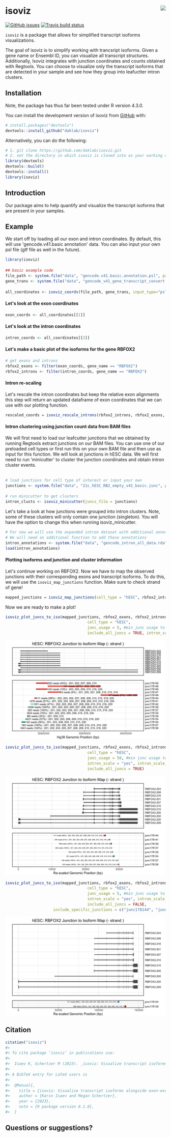 # isoviz <img src="inst/figures/isoviz.png" align="right" height="139"/>

<!-- badges: start -->

[![GitHub issues](https://img.shields.io/github/issues/daklab/isoviz)](https://img.shields.io/github/issues/daklab/isoviz/issues) [![Travis build status](https://travis-ci.com/karini925/isoviz.svg?branch=master)](https://travis-ci.com/karini925/isoviz)

<!-- badges: end -->

`isoviz` is a package that allows for simplified transcript isoforms visualizations.

The goal of isoviz is to simplify working with trancsript isoforms. Given a gene name or Ensembl ID, you can visualize all transcript structures. Additionally, Isoviz integrates with junction coordinates and counts obtained with Regtools. You can choose to visualize only the transcript isoforms that are detected in your sample and see how they group into leafuctter intron clusters.

## Installation

Note, the package has thus far been tested under R version 4.3.0.

You can install the development version of isoviz from [GitHub](https://github.com/) with:

``` r
# install.packages("devtools")
devtools::install_github("daklab/isoviz")
```

Alternatively, you can do the following:

``` r
# 1. git clone https://github.com/daklab/isoviz.git
# 2. set the directory in which isoviz is cloned into as your working directory, then do the following:
library(devtools)
devtools::build()
devtools::install()
library(isoviz)
```

## Introduction

Our package aims to help quantify and visualize the transcript isoforms that are present in your samples.

## Example

We start off by loading all our exon and intron coordinates. By default, this will use 'gencode.v41.basic annotation' data. You can also input your own psl file (gtf file as well in the future).

``` r
library(isoviz)

## basic example code
file_path <- system.file("data", "gencode.v41.basic.annotation.psl", package="isoviz")
gene_trans <- system.file("data", "gencode_v41_gene_transcript_convert.txt", package="isoviz")

all_coordinates <- isoviz_coords(file_path, gene_trans, input_type="psl") #use default genome .psl file  
```

#### Let's look at the exon coordinates

``` r
exon_coords <- all_coordinates[[1]]
```

#### Let's look at the intron coordinates

``` r
intron_coords <- all_coordinates[[2]]
```

#### Let's make a basic plot of the isoforms for the gene RBFOX2

``` r
# get exons and introns 
rbfox2_exons <- filter(exon_coords, gene_name == "RBFOX2")
rbfox2_introns <- filter(intron_coords, gene_name == "RBFOX2")
```

#### Intron re-scaling

Let's rescale the intron coordinates but keep the relative exon alignments this step will return an updated dataframe of exon coordinates that we can use with our plotting function.

``` r
rescaled_coords = isoviz_rescale_introns(rbfox2_introns, rbfox2_exons, width_rescale=10) 
```

#### Intron clustering using junction count data from BAM files

We will first need to load our leafcutter junctions that we obtained by running Regtools extract junctions on our BAM files. You can use one of our preloaded cell types or first run this on your own BAM file and then use as input for this function. We will look at junctions in hESC data. We will first need to run 'minicutter' to cluster the junction coordinates and obtain intron cluster events.

``` r

# load junctions for cell type of interest or input your own
junctions <- system.file("data", "21c_hESC_RB2_empty_v41_basic.junc", package="isoviz")

# run minicutter to get clusters 
intron_clusts <- isoviz_minicutter(juncs_file = junctions)
```

Let's take a look at how junctions were grouped into intron clusters. Note, some of these clusters will only contain one junction (singleton). You will have the option to change this when running isoviz_minicutter.

``` r
# For now we will use the expanded intron dataset with additional annotations by Megan 
# We will need an additional function to add these annotations 
intron_annotations <- system.file("data", "gencode_intron_all_data.rda", package="isoviz")
load(intron_annotations)
```

#### Plotting isoforms and junction and cluster information

Let's continue working on RBFOX2. Now we have to map the observed junctions with their corresponding exons and transcript isoforms. To do this, we will use the `isoviz_map_junctions` function. Make sure to check strand of gene!

``` r
mapped_junctions = isoviz_map_junctions(cell_type = "hESC", rbfox2_introns, intron_clusts, gencode_intron_all_data)
```

Now we are ready to make a plot!

``` r
isoviz_plot_juncs_to_iso(mapped_junctions, rbfox2_exons, rbfox2_introns,
                                    cell_type = "hESC",
                                    junc_usage = 5, #min junc usage to be included 
                                    include_all_juncs = TRUE, intron_scale = "no")
```

<img src="inst/figures/firstreadmeimage.png"/>

``` r
isoviz_plot_juncs_to_iso(mapped_junctions, rbfox2_exons, rbfox2_introns,
                                    cell_type = "hESC",
                                    junc_usage = 50, #min junc usage to be included 
                                    intron_scale = "yes", intron_scale_width = 10,
                                    include_all_juncs = TRUE)
```

<img src="inst/figures/secondreadmeimage.png"/>

``` r
isoviz_plot_juncs_to_iso(mapped_junctions, rbfox2_exons, rbfox2_introns,
                                    cell_type = "hESC",
                                    junc_usage = 5, #min junc usage to be included 
                                    intron_scale = "yes", intron_scale_width = 2,
                                    include_all_juncs = FALSE, 
                     include_specific_junctions = c("junc178144", "junc178139"))
```

<img src="inst/figures/thirdreadmeimage.png"/>

## Citation

``` r
citation("isoviz")
#> 
#> To cite package ‘isoviz’ in publications use:
#>
#>  Isaev K, Schertzer M (2023). _isoviz: Visualize transcript isoforms alongside exon-exon junction counts_. R package version 0.1.0.
#>
#> A BibTeX entry for LaTeX users is
#>
#>  @Manual{,
#>    title = {isoviz: Visualize transcript isoforms alongside exon-exon junction counts},
#>    author = {Karin Isaev and Megan Schertzer},
#>    year = {2023},
#>    note = {R package version 0.1.0},
#>  }
```

## Questions or suggestions?
